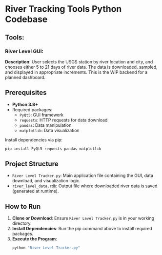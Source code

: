 # River Tracking Tools Python Codebase 

## **Tools:**
### **River Level GUI**: 
**Description**: User selects the USGS station by river location and city, and chooses either 5 to 21 days of river data. The data is downloaded, sampled, and displayed in appropriate increments. This is the WIP backend for a planned dashboard.


## Prerequisites

- **Python 3.8+**
- Required packages:
  - `PyQt5`: GUI framework
  - `requests`: HTTP requests for data download
  - `pandas`: Data manipulation
  - `matplotlib`: Data visualization

Install dependencies via pip:
```bash
pip install PyQt5 requests pandas matplotlib
```

## Project Structure

- `River Level Tracker.py`: Main application file containing the GUI, data download, and visualization logic.
- `river_level_data.rdb`: Output file where downloaded river data is saved (generated at runtime).

## How to Run

1. **Clone or Download**: Ensure `River Level Tracker.py` is in your working directory.
2. **Install Dependencies**: Run the pip command above to install required packages.
3. **Execute the Program**:
   ```bash
   python "River Level Tracker.py"
   ```
